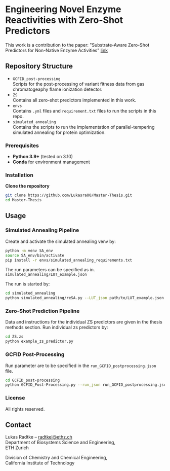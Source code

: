 # Engineering Novel Enzyme Reactivities with Zero-Shot Predictors
This work is a contribution to the paper: "Substrate-Aware Zero-Shot Predictors for Non-Native Enzyme Activities"
[link](https://openreview.net/forum?id=IqPlnXw1BJ&referrer=%5BAuthor%20Console%5D(%2Fgroup%3Fid%3DICLR.cc%2F2025%2FWorkshop%2FGEM%2FAuthors%23your-submissions))

## Repository Structure

* `GCFID_post-processing`\
  Scripts for the post-processing of variant fitness data from gas chromatogeaphy flame ionization detector.
* `ZS`\
  Contains all zero-shot predictors implemented in this work.   
* `envs`\
   Contains `.yml` files and `requirement.txt` files to run the scripts in this repo.
* `simulated_annealing`\
    Contains the scripts to run the implementation of parallel-tempering simulated annealing for protein optimization.
 
### Prerequisites
* **Python 3.9+** (tested on 3.10)
* **Conda** for environment management

### Installation
**Clone the repository**
   ```bash
   git clone https://github.com/Lukasra00/Master-Thesis.git
   cd Master-Thesis
   ```

## Usage

### Simulated Annealing Pipeline
Create and activate the simulated annealing venv by:
```bash
python -m venv SA_env
source SA_env/bin/activate
pip install -r envs/simulated_annealing_requirements.txt
```
The run parameters can be specified as in.
`simulated_annealing/LUT_example.json`

The run is started by:
```bash
cd simulated_annealing
python simulated_annealing/reSA.py --LUT_json path/to/LUT_example.json
```

### Zero-Shot Prediction Pipeline
Data and instructions for the individual ZS predictors are given in the thesis methods section.
Run individual zs predictors by:
```bash
cd ZS.zs
python example_zs_predictor.py
```


### GCFID Post-Processing
Run parameter are to be specified in the `run_GCFID_postprocessing.json` file.
```bash
cd GCFID_post-processing
python GCFID_Post-Processing.py --run_json run_GCFID_postprocessing.json
```
### License
All rights reserved.

## Contact

Lukas Radtke – [radtkel@ethz.ch](mailto:radtkel@ethz.ch)\
Department of Biosystems Science and Engineering, \
ETH Zurich

Division of Chemistry and Chemical Engineering, \
California Institute of Technology

